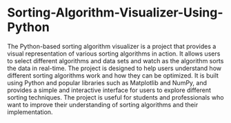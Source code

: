 # Sorting-Algorithm-Visualizer-Using-Python

The Python-based sorting algorithm visualizer is a project that provides a visual representation of various sorting algorithms in action. It allows users to select different algorithms and data sets and watch as the algorithm sorts the data in real-time. The project is designed to help users understand how different sorting algorithms work and how they can be optimized. It is built using Python and popular libraries such as Matplotlib and NumPy, and provides a simple and interactive interface for users to explore different sorting techniques. The project is useful for students and professionals who want to improve their understanding of sorting algorithms and their implementation.
